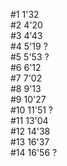 #1  1'32  
#2  4'20  
#3  4'43  
#4  5'19 ?  
#5  5'53 ?  
#6  6'12  
#7  7'02  
#8  9'13  
#9  10'27  
#10 11'51 ?   
#11 13'04  
#12 14'38  
#13 16'37  
#14 16'56 ?  
